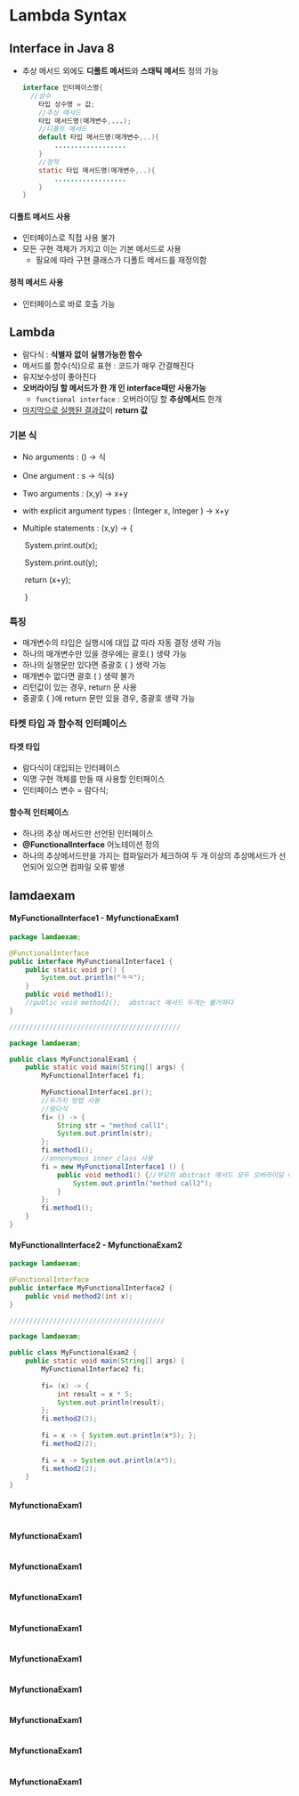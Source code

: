 # Lambda Syntax

## Interface in Java 8

- 추상 메서드 외에도 **디폴트 메서드**와 **스태틱 메서드** 정의 가능

  ```java
  interface 인터페이스명{
  	//상수
      타입 상수명 = 값; 
      //추상 메서드
      타입 메서드명(매개변수,...);
      //디폴트 메서드
      default 타입 메서드명(매개변수,..){
          ..................
      }
      //정적
      static 타입 메서드명(매개변수,..){
          ..................
      }  
  }
  ```

#### 디폴트 메서드 사용

- 인터페이스로 직접 사용 불가
- 모든 구현 객체가 가지고 이는 기본 메서드로 사용
  - 필요에 따라 구현 클래스가 디폴트 메서드를 재정의함

#### 정적 메서드 사용

- 인터페이스로 바로 호출 가능



## Lambda

- 람다식 : **식별자 없이 실행가능한 함수**
- 메서드를 함수(식)으로 표현 : 코드가 매우 간결해진다
- 유지보수성이 좋아진다
- **오버라이딩 할 메서드가 한 개 인 interface때만 사용가능**
  - `functional interface` : 오버라이딩 할 **추상메서드** 한개
- <u>마지막으로 실행된 결과값</u>이 **return 값**



### 기본 식

- No arguments : () -> 식

- One argument : s -> 식(s)

- Two arguments : (x,y) -> x+y

- with explicit argument types : (Integer x, Integer ) -> x+y

- Multiple statements : (x,y) -> {

  ​											System.print.out(x);

  ​											System.print.out(y);

  ​											return (x+y);

  ​											}



### 특징

- 매개변수의 타입은 실행시에 대입 값 따라 자동 결정 생략 가능
- 하나의 매개변수만 있을 경우에는 괄호( ) 생략 가능
- 하나의 실행문만 있다면 중괄호 { } 생략 가능
- 매개변수 없다면 괄호 ( ) 생략 불가
- 리턴값이 있는 경우, return 문 사용
- 중괄호 { }에 return 문만 있을 경우, 중괄호 생략 가능



### 타켓 타입 과 함수적 인터페이스

#### 타겟 타입

- 람다식이 대입되는 인터페이스
- 익명 구현 객체를 만들 때 사용할 인터페이스
- 인터페이스 변수 = 람다식;

#### 함수적 인터페이스

- 하나의 추상 메서드만 선언된 인터페이스
- **@FunctionalInterface** 어노테이션 정의
- 하나의 추상메서드만을 가지는 컴파일러가 체크하여 두 개 이상의 추상메서드가 선언되어 있으면 컴파일 오류 발생



## lamdaexam

#### MyFunctionalInterface1 - MyfunctionaExam1

```java
package lamdaexam;

@FunctionalInterface
public interface MyFunctionalInterface1 {
	public static void pr() {
		System.out.println("ㅋㅋ");
	}
    public void method1();
    //public void method2();  abstract 메서드 두개는 불가하다
}

///////////////////////////////////////////

package lamdaexam;

public class MyFunctionalExam1 { 
	public static void main(String[] args) {
		MyFunctionalInterface1 fi;
		
		MyFunctionalInterface1.pr();
		//두가지 방법 사용
		//람다식
		fi= () -> { 
			String str = "method call1";
			System.out.println(str);
		};
		fi.method1();
		//annonymous inner class 사용
		fi = new MyFunctionalInterface1 () {
			public void method1() {//부모의 abstract 메서드 모두 오버라이딩 해야한다
				System.out.println("method call2"); 
			}
		};		
		fi.method1();		
	}
}


```

#### MyFunctionalInterface2 - MyfunctionaExam2

```java
package lamdaexam;

@FunctionalInterface
public interface MyFunctionalInterface2 {
    public void method2(int x);
}

///////////////////////////////////////

package lamdaexam;

public class MyFunctionalExam2 { 
	public static void main(String[] args) {
		MyFunctionalInterface2 fi;
		
		fi= (x) -> {
			int result = x * 5;
			System.out.println(result);
		};
		fi.method2(2);
		
		fi = x -> { System.out.println(x*5); };
		fi.method2(2);
		
		fi = x -> System.out.println(x*5);
		fi.method2(2);
	}
}

```



#### MyfunctionaExam1

```java

```



#### MyfunctionaExam1

```java

```



#### MyfunctionaExam1

```java

```



#### MyfunctionaExam1

```java

```



#### MyfunctionaExam1

```java

```



#### MyfunctionaExam1

```java

```



#### MyfunctionaExam1

```java

```



#### MyfunctionaExam1

```java

```



#### MyfunctionaExam1

```java

```



#### MyfunctionaExam1

```java

```



